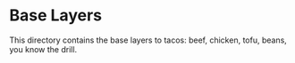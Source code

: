 Base Layers
============

This directory contains the base layers to tacos: beef, chicken, tofu, beans, you know the drill. 